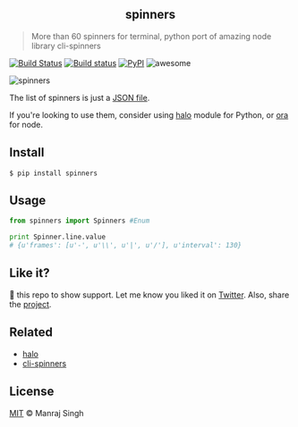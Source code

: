 <h2 align="center">
  spinners
</h2>

> More than 60 spinners for terminal, python port of amazing node library cli-spinners

[![Build Status](https://travis-ci.org/ManrajGrover/py-spinners.svg?branch=master)](https://travis-ci.org/ManrajGrover/py-spinners) [![Build status](https://ci.appveyor.com/api/projects/status/8g2ar5pg5810t831?svg=true)](https://ci.appveyor.com/project/ManrajGrover/py-spinners) [![PyPI](https://img.shields.io/pypi/v/spinners.svg)](https://github.com/ManrajGrover/py-spinners) ![awesome](https://img.shields.io/badge/awesome-yes-green.svg)

![spinners](https://github.com/ManrajGrover/py-spinners/blob/master/assets/spinners.gif)

The list of spinners is just a [JSON file](https://github.com/sindresorhus/cli-spinners/blob/dac4fc6571059bb9e9bc204711e9dfe8f72e5c6f/spinners.json).

If you're looking to use them, consider using [halo](https://github.com/ManrajGrover/halo) module for Python, or [ora](github.com/sindresorhus/ora) for node.

## Install

```shell
$ pip install spinners
```

## Usage

```py
from spinners import Spinners #Enum

print Spinner.line.value
# {u'frames': [u'-', u'\\', u'|', u'/'], u'interval': 130}
```

## Like it?

:star2: this repo to show support. Let me know you liked it on [Twitter](https://twitter.com/manrajsgrover).
Also, share the [project](https://twitter.com/intent/tweet?url=https%3A%2F%2Fgithub.com%2FManrajGrover%2Fpy-spinners&via=manrajsgrover&text=Checkout%20%23spinners%20-%20%23python%20wrapper%20for%20amazing%20node%20library%20%23cli-spinners%20&hashtags=github%2C%20pypi).

## Related

* [halo](https://github.com/ManrajGrover/halo)
* [cli-spinners](https://github.com/sindresorhus/cli-spinners)

## License
[MIT](https://github.com/ManrajGrover/py-spinners/blob/master/LICENSE) © Manraj Singh
